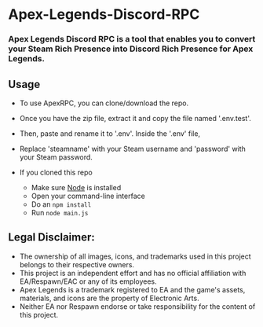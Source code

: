 # Apex-Legends-Discord-RPC

### Apex Legends Discord RPC is a tool that enables you to convert your Steam Rich Presence into Discord Rich Presence for Apex Legends.

## Usage

- To use ApexRPC, you can clone/download the repo. 
- Once you have the zip file, extract it and copy the file named '.env.test'. 
- Then, paste and rename it to '.env'. Inside the '.env' file, 
- Replace 'steamname' with your Steam username and 'password' with your Steam password.

- If you cloned this repo
   - Make sure [Node](https://nodejs.org/en/) is installed
   - Open your command-line interface
   - Do an `npm install`
   - Run `node main.js`

## Legal Disclaimer:
- The ownership of all images, icons, and trademarks used in this project belongs to their respective owners.
- This project is an independent effort and has no official affiliation with EA/Respawn/EAC or any of its employees.
- Apex Legends is a trademark registered to EA and the game's assets, materials, and icons are the property of Electronic Arts.
- Neither EA nor Respawn endorse or take responsibility for the content of this project.
